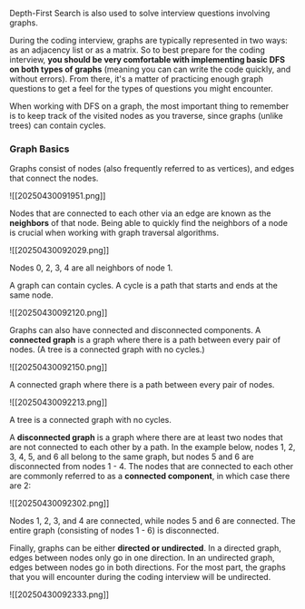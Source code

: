 
Depth-First Search is also used to solve interview questions involving graphs.

During the coding interview, graphs are typically represented in two ways: as an adjacency list or as a matrix. So to best prepare for the coding interview, **you should be very comfortable with implementing basic DFS on both types of graphs** (meaning you can can write the code quickly, and without errors). From there, it's a matter of practicing enough graph questions to get a feel for the types of questions you might encounter.

When working with DFS on a graph, the most important thing to remember is to keep track of the visited nodes as you traverse, since graphs (unlike trees) can contain cycles.

### Graph Basics

Graphs consist of nodes (also frequently referred to as vertices), and edges that connect the nodes.

![[20250430091951.png]]


Nodes that are connected to each other via an edge are known as the **neighbors** of that node. Being able to quickly find the neighbors of a node is crucial when working with graph traversal algorithms.

![[20250430092029.png]]

Nodes 0, 2, 3, 4 are all neighbors of node 1.

A graph can contain cycles. A cycle is a path that starts and ends at the same node.

![[20250430092120.png]]


Graphs can also have connected and disconnected components. A **connected graph** is a graph where there is a path between every pair of nodes. (A tree is a connected graph with no cycles.)

![[20250430092150.png]]

A connected graph where there is a path between every pair of nodes.

![[20250430092213.png]]

A tree is a connected graph with no cycles.

A **disconnected graph** is a graph where there are at least two nodes that are not connected to each other by a path. In the example below, nodes 1, 2, 3, 4, 5, and 6 all belong to the same graph, but nodes 5 and 6 are disconnected from nodes 1 - 4. The nodes that are connected to each other are commonly referred to as a **connected component**, in which case there are 2:

![[20250430092302.png]]

Nodes 1, 2, 3, and 4 are connected, while nodes 5 and 6 are connected. The entire graph (consisting of nodes 1 - 6) is disconnected.

Finally, graphs can be either **directed or undirected**. In a directed graph, edges between nodes only go in one direction. In an undirected graph, edges between nodes go in both directions. For the most part, the graphs that you will encounter during the coding interview will be undirected.

![[20250430092333.png]]

